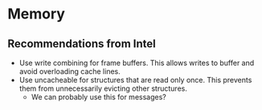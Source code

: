 # Memory

## Recommendations from Intel
- Use write combining for frame buffers. This allows writes to buffer and avoid overloading cache lines.
- Use uncacheable for structures that are read only once. This prevents them from unnecessarily evicting other structures.
  - We can probably use this for messages? 
